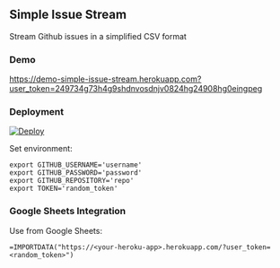 ## Simple Issue Stream
Stream Github issues in a simplified CSV format  

### Demo
https://demo-simple-issue-stream.herokuapp.com?user_token=249734g73h4g9shdnvosdnjv0824hg24908hg0eingpeg

### Deployment

[![Deploy](https://www.herokucdn.com/deploy/button.svg)](https://heroku.com/deploy?template=https://github.com/WebDevEngines/simple-issue-stream)

Set environment:  
```
export GITHUB_USERNAME='username'
export GITHUB_PASSWORD='password'
export GITHUB_REPOSITORY='repo'
export TOKEN='random_token'
```

### Google Sheets Integration

Use from Google Sheets:  
```
=IMPORTDATA("https://<your-heroku-app>.herokuapp.com/?user_token=<random_token>")
```
